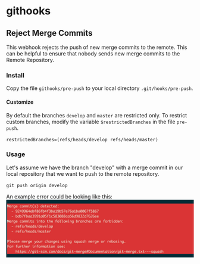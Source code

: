 
# githooks

## Reject Merge Commits

This webhook rejects the push of new merge commits to the remote.
This can be helpful to ensure that nobody sends new merge commits to the Remote Repository.

### Install
Copy the file `githooks/pre-push` to your local directory `.git/hooks/pre-push`.


#### Customize
By default the branches `develop` and `master` are restricted only.
To restrict custom branches, modify the variable `$restrictedBranches` in the file `pre-push`.

```
restrictedBranches=(refs/heads/develop refs/heads/master)
```

### Usage
Let's assume we have the branch "develop" with a merge commit in our local repository that we want to push to the remote repository.

```
git push origin develop
```

An example error could be looking like this:
![example error](docs/pre-push-example-error.png)